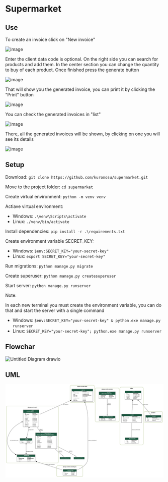 # Supermarket

## Use

To create an invoice click on "New invoice"

![image](https://user-images.githubusercontent.com/28797741/137647785-357215f3-3890-455f-bc12-6b95273bc80c.png)

Enter the client data code is optional. On the right side you can search for products and add them. In the center section you can change the quantity to buy of each product. Once finished press the generate button

![image](https://user-images.githubusercontent.com/28797741/137647821-44f59ff1-adb9-436c-ac49-0e4c8caef0da.png)

That will show you the generated invoice, you can print it by clicking the "Print" button

![image](https://user-images.githubusercontent.com/28797741/137648043-40fcad2d-3d4c-427e-84cf-5c904305d996.png)

You can check the generated invoices in "list"

![image](https://user-images.githubusercontent.com/28797741/137648094-677cdf1b-59da-4887-85d4-3932045063ff.png)

There, all the generated invoices will be shown, by clicking on one you will see its details

![image](https://user-images.githubusercontent.com/28797741/137648153-3b110539-8a63-4f71-829f-16f8e5f55644.png)

## Setup

Download: `git clone https://github.com/kuronosu/supermarket.git`

Move to the project folder: `cd supermarket`

Create virtual environment: `python -m venv venv`

Actiave virtual environment:
- Windows: `.\venv\Scripts\activate`
- Linux: `./venv/bin/activate`

Install dependencies: `pip install -r .\requirements.txt`

Create environment variable SECRET_KEY:

- Windows: `$env:SECRET_KEY="your-secret-key"`
- Linux: `export SECRET_KEY="your-secret-key"`

Run migrations: `python manage.py migrate`

Create superuser: `python manage.py createsuperuser`

Start server: `python manage.py runserver`

Note:

In each new terminal you must create the environment variable, you can do that and start the server with a single command

- Windows:  `$env:SECRET_KEY="your-secret-key" & python.exe manage.py runserver`
- Linux:  `SECRET_KEY="your-secret-key"; python.exe manage.py runserver`

## Flowchar
![Untitled Diagram drawio](https://user-images.githubusercontent.com/28797741/137649024-953b0d41-6ab2-4000-b85f-ce38795dae9b.png)


## UML

![Untitled Diagram drawio](https://github.com/kuronosu/supermarket/blob/master/models.png)

